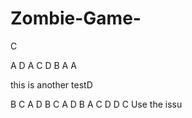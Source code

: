 # Zombie-Game-
C


A
D
A
C
D
B
A
A

this is another testD



	

B
C
A
D
B
C
A
D
B
A
C
D
D
C
Use the issu
